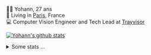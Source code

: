 <p>
  👨🏻 <bold>Yohann</bold>, 27 ans<br/>
  💼 Living in <a href="https://www.google.com/maps?q=paris">Paris</a>, France<br/>
  💻 Computer Vision Engineer and Tech Lead at <a href="https://trayvisor.com/">Trayvisor</a><br/>
</p>

<a href="https://github.com/anuraghazra/github-readme-stats"><img align="center" src="https://github-readme-stats-go94hl40s-yohann84l.vercel.app//api?username=yohann84L&show_icons=true&include_all_commits=true" alt="Yohann's github stats" /> </a>


<details>
  <summary>Some stats ...</summary><br/>
  

<!--START_SECTION:waka-->
![Code Time](http://img.shields.io/badge/Code%20Time-750%20hrs%2056%20mins-blue)

![Profile Views](http://img.shields.io/badge/Profile%20Views-0-blue)

**🐱 My GitHub Data** 

> 📦 440.6 kB Used in GitHub's Storage 
 > 
> 🏆 579 Contributions in the Year 2023
 > 
> 🚫 Not Opted to Hire
 > 
> 📜 24 Public Repositories 
 > 
> 🔑 21 Private Repositories 
 > 
**I'm an Early 🐤** 

```text
🌞 Morning                11917 commits       ████████░░░░░░░░░░░░░░░░░   30.66 % 
🌆 Daytime                22265 commits       ██████████████░░░░░░░░░░░   57.27 % 
🌃 Evening                4532 commits        ███░░░░░░░░░░░░░░░░░░░░░░   11.66 % 
🌙 Night                  160 commits         ░░░░░░░░░░░░░░░░░░░░░░░░░   00.41 % 
```
📅 **I'm Most Productive on Wednesday** 

```text
Monday                   7461 commits        █████░░░░░░░░░░░░░░░░░░░░   19.19 % 
Tuesday                  7187 commits        █████░░░░░░░░░░░░░░░░░░░░   18.49 % 
Wednesday                8609 commits        ██████░░░░░░░░░░░░░░░░░░░   22.15 % 
Thursday                 8273 commits        █████░░░░░░░░░░░░░░░░░░░░   21.28 % 
Friday                   6897 commits        ████░░░░░░░░░░░░░░░░░░░░░   17.74 % 
Saturday                 150 commits         ░░░░░░░░░░░░░░░░░░░░░░░░░   00.39 % 
Sunday                   297 commits         ░░░░░░░░░░░░░░░░░░░░░░░░░   00.76 % 
```


📊 **This Week I Spent My Time On** 

```text
🕑︎ Time Zone: Europe/Paris

💬 Programming Languages: 
Python                   6 hrs 2 mins        ████████████░░░░░░░░░░░░░   50.00 % 
JavaScript               3 hrs 27 mins       ███████░░░░░░░░░░░░░░░░░░   28.68 % 
SQL                      1 hr 22 mins        ███░░░░░░░░░░░░░░░░░░░░░░   11.45 % 
YAML                     35 mins             █░░░░░░░░░░░░░░░░░░░░░░░░   04.90 % 
HTTP Request             18 mins             █░░░░░░░░░░░░░░░░░░░░░░░░   02.55 % 

🔥 Editors: 
PyCharm                  8 hrs 23 mins       █████████████████░░░░░░░░   69.50 % 
WebStorm                 3 hrs 33 mins       ███████░░░░░░░░░░░░░░░░░░   29.46 % 
VS Code                  7 mins              ░░░░░░░░░░░░░░░░░░░░░░░░░   01.04 % 

💻 Operating System: 
Mac                      12 hrs 4 mins       █████████████████████████   100.00 % 
```

**I Mostly Code in Python** 

```text
Python                   20 repos            █████████████░░░░░░░░░░░░   51.28 % 
Jupyter Notebook         4 repos             ███░░░░░░░░░░░░░░░░░░░░░░   10.26 % 
HTML                     2 repos             █░░░░░░░░░░░░░░░░░░░░░░░░   05.13 % 
JavaScript               2 repos             █░░░░░░░░░░░░░░░░░░░░░░░░   05.13 % 
Shell                    1 repo              █░░░░░░░░░░░░░░░░░░░░░░░░   02.56 % 
```




 Last Updated on 31/08/2023 00:25:38 UTC
<!--END_SECTION:waka-->
